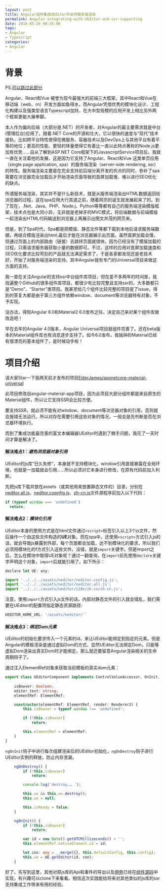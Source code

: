 ```yaml
---
layout: post
title: Angular组件集成UEditor并支持服务端渲染
permalink: Angular-integrating-with-UEditor-and-ssr-supporting
date: 2018-05-26 00:35:00
tags:
- Angular
- Typescript
categories:
- Angular
---
```


# 背景

PS.[可以跳过此部分](#%E9%A1%B9%E7%9B%AE%E4%BB%8B%E7%BB%8D)

Angular、React和Vue 被誉为现今最强大的前端三大框架，其中React和Vue在移动端（web、rn）开发方面如鱼得水，而Angular凭借优秀的模块化设计、工程化构建以及强类型语言Typescript加持，在大中型规模的应用开发上相比另外两个框架更能大展拳脚。

本人作为偏向后端（大部分是.NET）的开发者，对Angular的最主要需求就是中台(管理后台)应用了。随着.NET Core的开源和壮大，它以很快的速度与“现代”技术接轨，比如跨平台特性使得在微服务、容器技术以及DevOps上与其他平台有着平等的地位；更高的性能、更轻的体量使得它有着比一直以此特点著称的Node.js更加有优势……自从了解到ASP.NET Core框架下的JavascriptService项目后，我就一直在关注着他的发展，这是因为它支持了Angular、React和Vue 这类单页应用（single page application, spa）的服务端渲染（server-side rendering, ssr）的特性。服务端渲染主要是在完全支持前后端分离开发的优点的同时，弥补了spa需要在浏览器完全加载后才开始渲染页面导致的首屏加载慢、难以进行SEO优化的缺点。

所谓服务端渲染，其实并不是什么新技术，就是从服务端渲染出HTML数据返回给浏览器的过程，这在spa应用大行其道之前，随着网页的诞生就发展起来了的。到了现在，.Net、Java、PHP、Node.j、Python等等都有自己的服务端渲染模版框架，技术点也是大同小异，无非就是老掉牙的MVC模式，将后端数据与前端模版一起渲染出HTML代码输送到浏览器上再展示出图文并茂的网页来。

但是，到了Spa时代，Spa都是把模版、静态文件等都下载到本地后请求服务端数据，再结合模版渲染出html,最后才能在浏览器展示出页面。虽然首屏加载会慢，但通过页面上的内部路由（链接）去跳转页面就很快，因为已经没有了模版加载的过程，只需请求服务器获取小量的数据即可。不过，这样的应用对首屏加载速度和SEO优化要求比较苛刻的产品就无法满足需求了，于是各家都发现还是老技术好，开始了对服务端渲染的支持。其中Angular就有专门的Universal项目来做这方面的支持。

我一直在关注Angular的支持ssr中台组件库项目，但在差不多两年的时间里，我找遍整个Github的很多组件库项目，都很少有比较完整且支持ssr的，大多数都只是“Demo”、“Starter”类项目。我甚至给几个组件比较完整的项目提了issue，得到的答复大都是由于第三方组件依赖window、document等浏览器特有对象，不予实现。

没办法，得知Angular 6.0和Material2 6.0发布之际，决定自己来对某个组件库做改造吧！

早在去年的Angular 4.0版本，Angular Universal项目就组件完善了。还在beta版本的Material组件库也有消息逐步支持了。如今6.0发布，我独钟的Material已经有很漂亮的基本组件了，是时候动手啦！

# 项目介绍

请大家Star一下我两天前才发布的项目[ElderJames/aspnetcore-material-universal](https://github.com/ElderJames/aspnetcore-material-universal)

此项目修改自angular-material-app项目，因为此项目大部分组件都是来自原生的Material组件，所以让它支持SSR会比较方便。

要支持SSR，就必须不能有对window、document等浏览器对象的引用，否则就会报错无法运行。所以对存在需要引用这些对象的情况，一般会是先判断是否在浏览器环境执行。

而到了集成功能最完善的富文本编辑器UEditor时遇到了棘手问题，我花了一天时间才算是解决了。

#### 解决难点1：*避免浏览器对象引用* 

UEditor的js库“日久失修”，本身就不支持模块化，window引用直接暴露在全局环境，也就是一加载就会引用……所以必须对它本身进行修改，在原有代码前加入判断。



先把js库下载并放在assets（或其他用来放置静态文件的）目录，分别在[neditor.all.js](https://github.com/ElderJames/aspnetcore-material-universal/blob/master/ClientApp/assets/neditor/neditor.all.js)、[neditor.copnfig.js](https://github.com/ElderJames/aspnetcore-material-universal/blob/master/ClientApp/assets/neditor/neditor.config.js)、[zh-cn.js](https://github.com/ElderJames/aspnetcore-material-universal/blob/master/ClientApp/assets/neditor/i18n/zh-cn/zh-cn.js)文件源程序前加入以下代码：

```js
if (typeof window === 'undefined')
  return;
```

#### 解决难点2：*模块化引用*

UEditor本身的使用方式是在html文件通过`<script>`标签引入以上3个js文件，然后操作一个由这些文件构造的**UE**对象。而在spa中，还使用`<script>`方式引入js的话，就会导致js暴露到外部，每个页面都会加载，达不到模块化的要求，所以我们必须用模块化的f方式引入这些文件。没错，就是`import`关键字。但是import之后，怎么在模块中取得UE对象呢？通过一翻查询，在`import`前先使用`declare`关键字声明这个对象，`import`后就能引用了。如下所示：

```js
declare let UE: any;

import '../../../assets/neditor/neditor.config.js';
import '../../../assets/neditor/neditor.all.js';
import '../../../assets/neditor/i18n/zh-cn/zh-cn.js';
```

注意，使用`import`方式引入js文件的话，内部对静态文件的引入就会错乱，我们需要在UEditor的配置项指定静态资源路径:


```js
UEDITOR_HOME_URL: '/assets/neditor/'`
```

#### 解决难点3：*绑定Dom元素*

UEditor的初始化要求传入一个元素的id，来让UEditor能绑定到指定的元素。但是Angular的模板渲染是通过虚拟Dom的方式，显然UEditor无法绑定Dom，只能等虚拟Dom渲染出真实Dom时才能绑定，那么就还要留意Angular渲染相关的生命周期钩子了。

通过注入ElementRef对象来获取当前模板的真实dom元素：

```ts
export class UEditorComponent implements ControlValueAccessor, OnInit, OnDestroy {
    
    isBowser: boolean;
    editor_text: string;
    elementRef: ElementRef;

    constructor(elementRef: ElementRef, render: Renderer2) {
        this.isBowser = typeof window !== 'undefined';

        if (!this.isBowser)
            return;

        this.elementRef = elementRef;
    }
}
```

`ngOnInit`钩子中进行每次组建渲染后的UEditor初始化，`ngOnDestroy`钩子进行UEditor实例的释放，防止内存泄漏。

```ts
    ngOnDestroy() {
        if (!this.isBowser)
            return;

        console.log('destroy。。。');

        this.ue && this.ue.destroy();
        this.ue = null;

        this.isReady = false;
    }

    ngOnInit() {
        if (!this.isBowser)
            return;

        var id = new Date().getUTCMilliseconds() + '';
        this.elementRef.nativeElement.id = id;

        let con: any = _.merge({}, this.defaultConfig, this.config);
        this.ue = UE.getEditor(id, con);
    }
```

好了，先写到这里，其他对原js库的Api和事件的导出以及[用例](https://github.com/ElderJames/aspnetcore-material-universal/blob/master/ClientApp/app/forms/ueditor/ueditor.component.ts)已经在[组件源码](https://github.com/ElderJames/aspnetcore-material-universal/blob/master/ClientApp/app/component/ueditor/ueditor.component.ts)中实现，有兴趣可以clone下来看看。相信这次实践能给将来对其他类似的js库的ssr支持集成工作带来有用的经验。